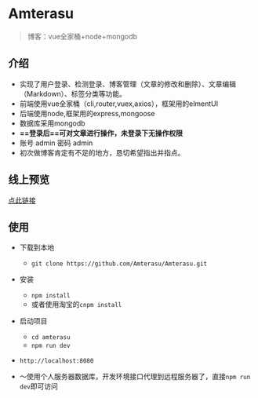 # Amterasu
>博客：vue全家桶+node+mongodb

## 介绍
+ 实现了用户登录、检测登录、博客管理（文章的修改和删除）、文章编辑（Markdown）、标签分类等功能。
+ 前端使用vue全家桶（cli,router,vuex,axios），框架用的elmentUI
+ 后端使用node,框架用的express,mongoose
+ 数据库采用mongodb
+ **==登录后==可对文章进行操作，未登录下无操作权限**
+ 账号 admin 密码 admin
+ 初次做博客肯定有不足的地方，恳切希望指出并指点。
## 线上预览
[点此链接](http://47.95.9.245:80/)

## 使用
+ 下载到本地
	+ `git clone https://github.com/Amterasu/Amterasu.git` 
+ 安装
	+ `npm install`
	+ 或者使用淘宝的`cnpm install`
+ 启动项目
	+ `cd amterasu`
	+ `npm run dev`
+ `http://localhost:8080`

+ ～使用个人服务器数据库，开发环境接口代理到远程服务器了，直接`npm run dev`即可访问

